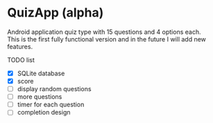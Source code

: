 # QuizApp (alpha)
Android application quiz type with 15 questions and 4 options each.  
This is the first fully functional version and in the future I will add new features.

TODO list   
- [x] SQLite database
- [x] score
- [ ] display random questions
- [ ] more questions
- [ ] timer for each question
- [ ] completion design
